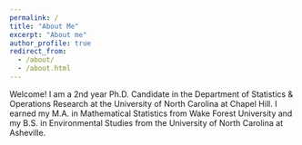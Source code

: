 ```yaml
---
permalink: /
title: "About Me"
excerpt: "About me"
author_profile: true
redirect_from: 
  - /about/
  - /about.html
---
```


Welcome! I am a 2nd year Ph.D. Candidate in the Department of Statistics & Operations Research at the University of North Carolina at Chapel Hill. I earned my M.A. in Mathematical Statistics from Wake Forest University and my B.S. in Environmental Studies from the University of North Carolina at Asheville.
